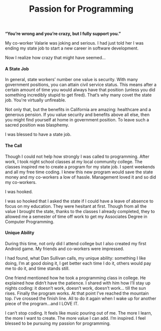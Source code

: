﻿---
layout: post
title: Passion for Programming
---

<b>“You’re wrong and you’re crazy, but I fully support you.”</b>

My co-worker Valarie was joking and serious. I had just told her I was ending my state job to start a new career in software development.

Now I realize how crazy that might have seemed...

<h4>A State Job</h4>
In general, state workers’ number one value is security. With many government positions, you can attain civil service status. This means after a certain amount of time you would always have that position (unless you did something incredibly stupid to get fired). That’s why many covet the state job. You're virtually unfireable.

Not only that, but the benefits in California are amazing: healthcare and a generous pension. If you value security and benefits above all else, then you might find yourself at home in government position. To leave such a sacred position was blasphemy.

I was blessed to have a state job.

<h4>The Call</h4>
Though I could not help how strongly I was called to programming. After work, I took night school classes at my local community college. The classes inspired me to create a program for my state job. I spent weekends and all my free time coding. I knew this new program would save the state money and my co-workers a low of hassle. Management loved it and so did my co-workers.

I was hooked.

I was so hooked that I asked the state if I could have a leave of absence to focus on my education. They were hesitant at first. Though from all the value I brought the state, thanks to the classes I already completed, they to allowed me a semester of time off work to get my Associates Degree in Computer Programming.

<h4>Unique Ability</h4>
During this time, not only did I attend college but I also created my first Android game. My friends and co-workers were impressed.

I had found, what Dan Sullivan calls, my unique ability: something I like doing, I’m at good doing it, I get better each time I do it, others would pay me to do it, and time stands still.

One friend mentioned how he took a programming class in college. He explained how didn’t have the patience. I shared with him how I’ll stay up nights coding: it doesn’t work, doesn’t work, doesn’t work… till the sun rises. Finally the program works. At that point I’ve reached the mountain top. I’ve crossed the finish line. All to do it again when I wake up for another piece of the program…and I LOVE IT.

I can’t stop coding. It feels like music pouring out of me. The more I learn, the more I want to create. The more value I can add. I’m inspired. I feel blessed to be pursuing my passion for programming.
